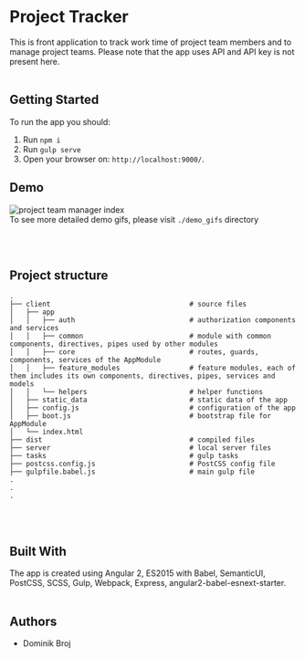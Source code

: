 # Project Tracker

This is front application to track work time of project team members and to manage project teams. Please note that the app uses API and API key is not present here.
<br/><br/>

## Getting Started

To run the app you should:

1. Run ```npm i```
2. Run ```gulp serve```
3. Open your browser on: ```http://localhost:9000/```.


## Demo

![project team manager index](./demo_gifs/9.Demo.gif)
<br/>
To see more detailed demo gifs, please visit ```./demo_gifs``` directory

<br/><br/>


## Project structure
```
.  
├── client                                  # source files  
│   ├── app                                  
│   │   ├── auth                            # authorization components and services
│   │   ├── common                          # module with common components, directives, pipes used by other modules
│   │   ├── core                            # routes, guards, components, services of the AppModule
│   │   ├── feature_modules                 # feature modules, each of them includes its own components, directives, pipes, services and models
│   │   └── helpers                         # helper functions
│   ├── static_data                         # static data of the app
│   ├── config.js                           # configuration of the app
│   ├── boot.js                             # bootstrap file for AppModule
│   └── index.html  
├── dist                                    # compiled files   
├── server                                  # local server files            
├── tasks                                   # gulp tasks
├── postcss.config.js                       # PostCSS config file
├── gulpfile.babel.js                       # main gulp file
.
.
.
```
<br/><br/>

## Built With

The app is created using Angular 2, ES2015 with Babel, SemanticUI, PostCSS, SCSS, Gulp, Webpack, Express, angular2-babel-esnext-starter.
<br/><br/>

## Authors

* Dominik Broj
